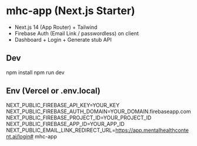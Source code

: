 # mhc-app (Next.js Starter)

- Next.js 14 (App Router) + Tailwind
- Firebase Auth (Email Link / passwordless) on client
- Dashboard + Login + Generate stub API

## Dev
npm install
npm run dev

## Env (Vercel or .env.local)
NEXT_PUBLIC_FIREBASE_API_KEY=YOUR_KEY
NEXT_PUBLIC_FIREBASE_AUTH_DOMAIN=YOUR_DOMAIN.firebaseapp.com
NEXT_PUBLIC_FIREBASE_PROJECT_ID=YOUR_PROJECT_ID
NEXT_PUBLIC_FIREBASE_APP_ID=YOUR_APP_ID
NEXT_PUBLIC_EMAIL_LINK_REDIRECT_URL=https://app.mentalhealthcontent.ai/login#   m h c - a p p  
 